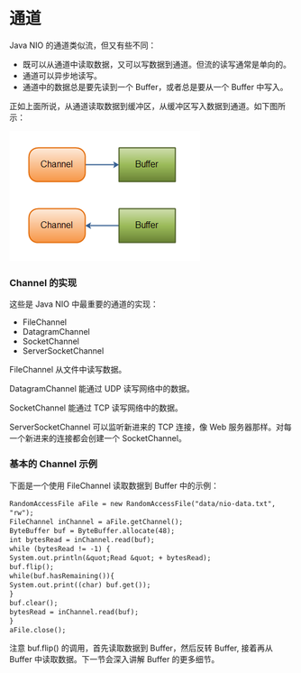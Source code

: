 # 通道

Java NIO 的通道类似流，但又有些不同：

- 既可以从通道中读取数据，又可以写数据到通道。但流的读写通常是单向的。
- 通道可以异步地读写。
- 通道中的数据总是要先读到一个 Buffer，或者总是要从一个 Buffer 中写入。

正如上面所说，从通道读取数据到缓冲区，从缓冲区写入数据到通道。如下图所示：

![](/images/3.png)

### Channel 的实现

这些是 Java NIO 中最重要的通道的实现：

- FileChannel
- DatagramChannel
- SocketChannel
- ServerSocketChannel

FileChannel 从文件中读写数据。

DatagramChannel 能通过 UDP 读写网络中的数据。

SocketChannel 能通过 TCP 读写网络中的数据。

ServerSocketChannel 可以监听新进来的 TCP 连接，像 Web 服务器那样。对每一个新进来的连接都会创建一个 SocketChannel。

### 基本的 Channel 示例

下面是一个使用 FileChannel 读取数据到 Buffer 中的示例：

```
RandomAccessFile aFile = new RandomAccessFile("data/nio-data.txt", "rw");     
FileChannel inChannel = aFile.getChannel();  
ByteBuffer buf = ByteBuffer.allocate(48);
int bytesRead = inChannel.read(buf);
while (bytesRead != -1) {
System.out.println(&quot;Read &quot; + bytesRead);
buf.flip();
while(buf.hasRemaining()){
System.out.print((char) buf.get());
}
buf.clear();
bytesRead = inChannel.read(buf);
}
aFile.close();
```

注意 buf.flip() 的调用，首先读取数据到 Buffer，然后反转 Buffer, 接着再从 Buffer 中读取数据。下一节会深入讲解 Buffer 的更多细节。



